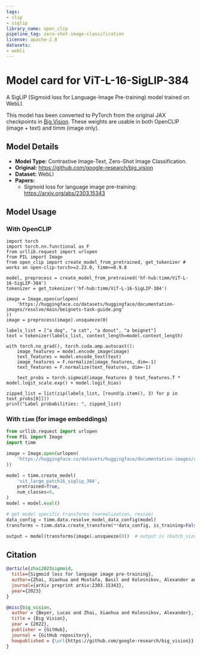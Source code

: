```yaml
---
tags:
- clip
- siglip
library_name: open_clip
pipeline_tag: zero-shot-image-classification
license: apache-2.0
datasets:
- webli
---
```

# Model card for ViT-L-16-SigLIP-384

A SigLIP (Sigmoid loss for Language-Image Pre-training) model trained on WebLI.

This model has been converted to PyTorch from the original JAX checkpoints in [Big Vision](https://github.com/google-research/big_vision). These weights are usable in both OpenCLIP (image + text) and timm (image only).

## Model Details
- **Model Type:** Contrastive Image-Text, Zero-Shot Image Classification.
- **Original:** https://github.com/google-research/big_vision
- **Dataset:** WebLI
- **Papers:**
  - Sigmoid loss for language image pre-training: https://arxiv.org/abs/2303.15343

## Model Usage
### With OpenCLIP
```
import torch
import torch.nn.functional as F
from urllib.request import urlopen
from PIL import Image
from open_clip import create_model_from_pretrained, get_tokenizer # works on open-clip-torch>=2.23.0, timm>=0.9.8

model, preprocess = create_model_from_pretrained('hf-hub:timm/ViT-L-16-SigLIP-384')
tokenizer = get_tokenizer('hf-hub:timm/ViT-L-16-SigLIP-384')

image = Image.open(urlopen(
    'https://huggingface.co/datasets/huggingface/documentation-images/resolve/main/beignets-task-guide.png'
))
image = preprocess(image).unsqueeze(0)

labels_list = ["a dog", "a cat", "a donut", "a beignet"]
text = tokenizer(labels_list, context_length=model.context_length)

with torch.no_grad(), torch.cuda.amp.autocast():
    image_features = model.encode_image(image)
    text_features = model.encode_text(text)
    image_features = F.normalize(image_features, dim=-1)
    text_features = F.normalize(text_features, dim=-1)

    text_probs = torch.sigmoid(image_features @ text_features.T * model.logit_scale.exp() + model.logit_bias)

zipped_list = list(zip(labels_list, [round(p.item(), 3) for p in text_probs[0]]))
print("Label probabilities: ", zipped_list)
```

### With `timm` (for image embeddings)
```python
from urllib.request import urlopen
from PIL import Image
import timm

image = Image.open(urlopen(
    'https://huggingface.co/datasets/huggingface/documentation-images/resolve/main/beignets-task-guide.png'
))

model = timm.create_model(
    'vit_large_patch16_siglip_384',
    pretrained=True,
    num_classes=0,
)
model = model.eval()

# get model specific transforms (normalization, resize)
data_config = timm.data.resolve_model_data_config(model)
transforms = timm.data.create_transform(**data_config, is_training=False)

output = model(transforms(image).unsqueeze(0))  # output is (batch_size, num_features) shaped tensor
```    

## Citation
```bibtex
@article{zhai2023sigmoid,
  title={Sigmoid loss for language image pre-training},
  author={Zhai, Xiaohua and Mustafa, Basil and Kolesnikov, Alexander and Beyer, Lucas},
  journal={arXiv preprint arXiv:2303.15343},
  year={2023}
}
```
```bibtex
@misc{big_vision,
  author = {Beyer, Lucas and Zhai, Xiaohua and Kolesnikov, Alexander},
  title = {Big Vision},
  year = {2022},
  publisher = {GitHub},
  journal = {GitHub repository},
  howpublished = {\url{https://github.com/google-research/big_vision}}
}
```

